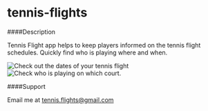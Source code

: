 # tennis-flights


####Description

Tennis Flight app helps to keep players informed on the tennis flight schedules.   Quickly find who is playing where and when.


![Check out the dates of your tennis flight](https://user-images.githubusercontent.com/42822368/128570381-7da02e87-7233-4cd9-aab3-5e410da023bc.png)
![Check who is playing on which court.](https://user-images.githubusercontent.com/42822368/128570400-70796458-2a23-4bc1-8fcb-ac6d0332c526.png)


####Support

Email me at tennis.flights@gmail.com
